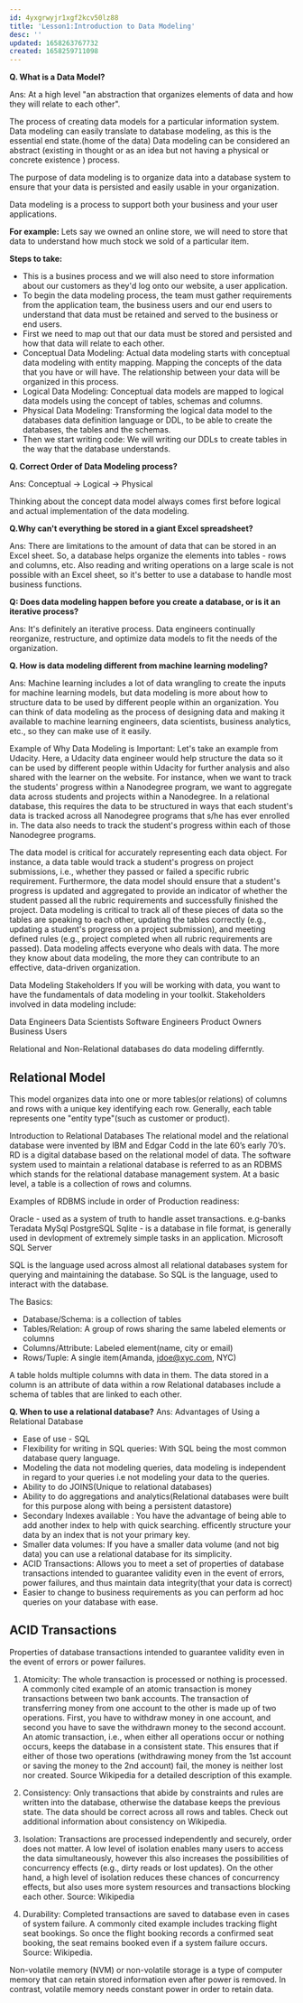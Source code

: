 ```yaml
---
id: 4yxgrwyjr1xgf2kcv50lz88
title: 'Lesson1:Introduction to Data Modeling'
desc: ''
updated: 1658263767732
created: 1658259711098
---
```

**Q. What is a Data Model?**

Ans: At a high level "an abstraction that organizes elements of data and how they will relate to each other".

The process of creating data models for a particular information system.
Data modeling can easily translate to database modeling, as this is the essential end state.(home of the data)
Data modeling can be considered an abstract (existing in thought or as an idea but not having a physical or concrete existence ) process.

The purpose of data modeling is to organize data into a database system to ensure that your data is persisted and easily usable in your organization.

Data modeling is a process to support both your business and your user applications.

**For example:** Lets say we owned an online store, we will need to store that data to understand how much stock we sold of a particular item.

**Steps to take:**

- This is a busines process and we will also need to store information about our customers as they'd log onto our website, a user application.
- To begin the data modeling process, the team must gather requirements from the application team, the business users and our end users to understand that data must be retained and served to the business or end users.
- First we need to map out that our data must be stored and persisted and how that data will relate to each other.
- Conceptual Data Modeling: Actual data modeling starts with conceptual data modeling with entity mapping. Mapping the concepts of the data that you have or will have. The relationship between your data will be organized in this process.
- Logical Data Modeling: Conceptual data models are mapped to logical data models using the concept of tables, schemas and columns.
- Physical Data Modeling: Transforming the logical data model to the databases data definition language or DDL, to be able to create the databases, the tables and the schemas.
- Then we start writing code: We will writing our DDLs to create tables in the way that the database understands.

**Q. Correct Order of Data Modeling process?**

Ans: Conceptual -> Logical -> Physical

Thinking about the concept data model always comes first before logical and actual implementation of the data modeling.

**Q.Why can't everything be stored in a giant Excel spreadsheet?**

Ans: There are limitations to the amount of data that can be stored in an Excel sheet. So, a database helps organize the elements into tables - rows and columns, etc. Also reading and writing operations on a large scale is not possible with an Excel sheet, so it's better to use a database to handle most business functions.

**Q: Does data modeling happen before you create a database, or is it an iterative process?**

Ans: It's definitely an iterative process. Data engineers continually reorganize, restructure, and optimize data models to fit the needs of the organization.

**Q. How is data modeling different from machine learning modeling?**

Ans: Machine learning includes a lot of data wrangling to create the inputs for machine learning models, but data modeling is more about how to structure data to be used by different people within an organization. You can think of data modeling as the process of designing data and making it available to machine learning engineers, data scientists, business analytics, etc., so they can make use of it easily.

Example of Why Data Modeling is Important:
Let's take an example from Udacity. Here, a Udacity data engineer would help structure the data so it can be used by different people within Udacity for further analysis and also shared with the learner on the website. For instance, when we want to track the students' progress within a Nanodegree program, we want to aggregate data across students and projects within a Nanodegree. In a relational database, this requires the data to be structured in ways that each student's data is tracked across all Nanodegree programs that s/he has ever enrolled in. The data also needs to track the student's progress within each of those Nanodegree programs.

The data model is critical for accurately representing each data object. For instance, a data table would track a student's progress on project submissions, i.e., whether they passed or failed a specific rubric requirement. Furthermore, the data model should ensure that a student's progress is updated and aggregated to provide an indicator of whether the student passed all the rubric requirements and successfully finished the project. Data modeling is critical to track all of these pieces of data so the tables are speaking to each other, updating the tables correctly (e.g., updating a student's progress on a project submission), and meeting defined rules (e.g., project completed when all rubric requirements are passed).
 Data modeling affects everyone who deals with data. The more they know about data modeling, the more they can contribute to an effective, data-driven organization.

Data Modeling Stakeholders
If you will be working with data, you want to have the fundamentals of data modeling in your toolkit. Stakeholders involved in data modeling include:

Data Engineers
Data Scientists
Software Engineers
Product Owners
Business Users

Relational and Non-Relational databases do data modeling differntly.

## Relational Model

This model organizes data into one or more tables(or relations) of columns and rows with a unique key identifying each row. Generally, each table represents one "entity type"(such as customer or product).

Introduction to Relational Databases
The relational model and the relational database were invented by IBM and Edgar Codd in the late 60’s early 70’s. RD is a digital database based on the relational model of data. The software system used to maintain a relational database is referred to as an RDBMS which stands for the relational database management system.
At a basic level, a table is a collection of rows and columns.

Examples of RDBMS include in order of Production readiness:

Oracle - used as a system of truth to handle asset transactions. e.g-banks
Teradata
MySql
PostgreSQL
Sqlite - is a database in file format, is generally used in devlopment of extremely simple tasks in an application.
Microsoft SQL Server

SQL is the language used across almost all relational databases system for querying and maintaining the database. So SQL is the language, used to interact with the database.

The Basics:

- Database/Schema: is a collection of tables
- Tables/Relation: A group of rows sharing the same labeled elements or columns
- Columns/Attribute: Labeled element(name, city or email)
- Rows/Tuple: A single item(Amanda, jdoe@xyc.com, NYC)

A table holds multiple columns with data in them.
The data stored in a column is an attribute of data within a row
Relational databases include a schema of tables that are linked to each other.

**Q. When to use a relational database?**
Ans: Advantages of Using a Relational Database

- Ease of use - SQL
- Flexibility for writing in SQL queries: With SQL being the most common database query language.
- Modeling the data not modeling queries, data modeling is independent in regard to your queries i.e not modeling your data to the queries.
- Ability to do JOINS(Unique to relational databases)
- Ability to do aggregations and analytics(Relational databases were built for this purpose along with being a persistent datastore)
- Secondary Indexes available : You have the advantage of being able to add another index to help with quick searching. efficently structure your data by an index that is not your primary key.
- Smaller data volumes: If you have a smaller data volume (and not big data) you can use a relational database for its simplicity.
- ACID Transactions: Allows you to meet a set of properties of database transactions intended to guarantee validity even in the event of errors, power failures, and thus maintain data integrity(that your data is correct)
- Easier to change to business requirements as you can perform ad hoc queries on your database with ease.

## ACID Transactions

Properties of database transactions intended to guarantee validity even in the event of errors or power failures.

1. Atomicity: The whole transaction is processed or nothing is processed. A commonly cited example of an atomic transaction is money transactions between two bank accounts. The transaction of transferring money from one account to the other is made up of two operations. First, you have to withdraw money in one account, and second you have to save the withdrawn money to the second account. An atomic transaction, i.e., when either all operations occur or nothing occurs, keeps the database in a consistent state. This ensures that if either of those two operations (withdrawing money from the 1st account or saving the money to the 2nd account) fail, the money is neither lost nor created. Source Wikipedia for a detailed description of this example.

2. Consistency: Only transactions that abide by constraints and rules are written into the database, otherwise the database keeps the previous state. The data should be correct across all rows and tables. Check out additional information about consistency on Wikipedia.

3. Isolation: Transactions are processed independently and securely, order does not matter. A low level of isolation enables many users to access the data simultaneously, however this also increases the possibilities of concurrency effects (e.g., dirty reads or lost updates). On the other hand, a high level of isolation reduces these chances of concurrency effects, but also uses more system resources and transactions blocking each other. Source: Wikipedia

4. Durability: Completed transactions are saved to database even in cases of system failure. A commonly cited example includes tracking flight seat bookings. So once the flight booking records a confirmed seat booking, the seat remains booked even if a system failure occurs. Source: Wikipedia.

Non-volatile memory (NVM) or non-volatile storage is a type of computer memory that can retain stored information even after power is removed. In contrast, volatile memory needs constant power in order to retain data.

